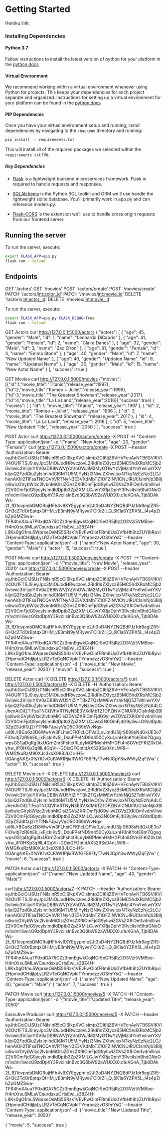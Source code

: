 # Getting Started

Heroku link:

### Installing Dependencies

#### Python 3.7

Follow instructions to install the latest version of python for your platform in the [python docs](https://docs.python.org/3/using/unix.html#getting-and-installing-the-latest-version-of-python)

#### Virtual Environment

We recommend working within a virtual environment whenever using Python for projects. This keeps your dependencies for each project separate and organized. Instructions for setting up a virtual environment for your platform can be found in the [python docs](https://packaging.python.org/guides/installing-using-pip-and-virtual-environments/)

#### PIP Dependencies

Once you have your virtual environment setup and running, install dependencies by navigating to the `/backend` directory and running:

```bash
pip install -r requirements.txt
```

This will install all of the required packages we selected within the `requirements.txt` file.

##### Key Dependencies

- [Flask](http://flask.pocoo.org/)  is a lightweight backend microservices framework. Flask is required to handle requests and responses.

- [SQLAlchemy](https://www.sqlalchemy.org/) is the Python SQL toolkit and ORM we'll use handle the lightweight sqlite database. You'll primarily work in app.py and can reference models.py. 

- [Flask-CORS](https://flask-cors.readthedocs.io/en/latest/#) is the extension we'll use to handle cross origin requests from our frontend server.

## Running the server
To run the server, execute:

```bash
export FLASK_APP=app.py
flask run --reload
```

## Endpoints
GET '/actors'
GET '/movies'
POST '/actors/create'
POST '/movies/create'
PATCH '/actors/<int:actor_id>'
PATCH '/movies/<int:movie_id>'
DELETE '/actors/<int:actor_id>'
DELETE '/movies/<int:movie_id>'


To run the server, execute:

```bash
export FLASK_APP=app.py FLASK_DEBUG=True
flask run --reload
```

GET Actors
curl http://127.0.0.1:5000/actors
{
  "actors": [
    {
      "age": 45, 
      "gender": "Male", 
      "id": 1, 
      "name": "Leonardo DiCaprio"
    }, 
    {
      "age": 41, 
      "gender": "Female", 
      "id": 2, 
      "name": "Claire Danes"
    }, 
    {
      "age": 32, 
      "gender": "Male", 
      "id": 3, 
      "name": "Zac Efron"
    }, 
    {
      "age": 31, 
      "gender": "Female", 
      "id": 4, 
      "name": "Emma Stone"
    }, 
    {
      "age": 40, 
      "gender": "Male", 
      "id": 7, 
      "name": "New Updated Name"
    }, 
    {
      "age": 40, 
      "gender": "Updated Name", 
      "id": 9, 
      "name": "Updated Name"
    }, 
    {
      "age": 30, 
      "gender": "Male", 
      "id": 15, 
      "name": "New Actor Name"
    }
  ], 
  "success": true
}

GET Movies
curl http://127.0.0.1:5000/movies
{"movies":[{"id":1,"movie_title":"Titanic","release_year":1997},{"id":2,"movie_title":"Romeo + Juliet","release_year":1996},{"id":3,"movie_title":"The Greatest Showman","release_year":2017},{"id":4,"movie_title":"La La Land","release_year":2016}],"success":true}
{
  "movies": [
    {
      "id": 1, 
      "movie_title": "Titanic", 
      "release_year": 1997
    }, 
    {
      "id": 2, 
      "movie_title": "Romeo + Juliet", 
      "release_year": 1996
    }, 
    {
      "id": 3, 
      "movie_title": "The Greatest Showman", 
      "release_year": 2017
    }, 
    {
      "id": 4, 
      "movie_title": "La La Land", 
      "release_year": 2016
    }, 
    {
      "id": 5, 
      "movie_title": "New Updated Title", 
      "release_year": 2050
    }
  ], 
  "success": true
} 


POST Actor 
curl http://127.0.0.1:5000/actors/create -X POST -H "Content-Type: application/json" -d '{"name": "New Actor", "age": 20, "gender": "Female"}'
curl http://127.0.0.1:5000/actors/create -X POST --header 'Authorization: Bearer eyJhbGciOiJSUzI1NiIsInR5cCI6IkpXVCIsImtpZCI6IjZ6VHVFcnAyNTB6SVlKVlV4OU1FTSJ9.eyJpc3MiOiJodHRwczovL2Rldi1nZXIyczB5MC5hdXRoMC5jb20vIiwic3ViIjoiYXV0aDB8NWVjYzVhOWJiM2MyOTIwYzVjMzI4YmYwIiwiYXVkIjoiQ2FzdGluZyIsImlhdCI6MTU5MjYyNzI3NiwiZXhwIjoxNTkyNzEzNjc2LCJhenAiOiI2TlFsaTNCQVhVRTNyN3E3VXdMbTZ1OFZiNVlCNUlRUCIsInNjb3BlIjoiIiwicGVybWlzc2lvbnMiOlsiZGVsZXRlOmFjdG9yIiwiZGVsZXRlOm1vdmllIiwiZ2V0OmFjdG9ycyIsImdldDptb3ZpZXMiLCJwYXRjaDphY3RvciIsInBhdGNoOm1vdmllIiwicG9zdDphY3RvciIsInBvc3Q6bW92aWUiXX0.c1uKGnA_Tjb8DAkWs-2f_fD1ovpmbDMORujHFh4v9XYEgypmIe2Jt3oD4NYZNQBdPJz1dr9egIZR5-GH3cZTdOrEptqxQfHM_vE3mN9yMRywnTCl0rZiI_Q_6K1a6YZPX5L_l4s4pZibZpGMZSwa-TFR4hnX4uu7P0xdGA75CZz3mnEgwkCojNCr5eGR5jRz2O3Vzi5VM5be-H4mXrsu5MLaVCsurdsxuOHsEwI_s38Z4H-L9Kx0gO1mu5WprxeOsMS5SRzk1VEvFwOiofFRm8UxGVfbHh9tzZUYlbRpviZHpmodCHdjIpLyLRZvTeCqNCVpkiTYmroezzvOSfmYsQ' --header 'Content-Type: application/json' -d '{"name":"New Actor Name", "age": 30, "gender": "Male"}'
{
  "actor": 15, 
  "success": true
}

POST Movie
curl http://127.0.0.1:5000/movies/create -X POST -H "Content-Type: application/json" -d '{"movie_title": "New Movie", "release_year": 2021}'
curl http://127.0.0.1:5000/movies/create -X POST --header 'Authorization: Bearer eyJhbGciOiJSUzI1NiIsInR5cCI6IkpXVCIsImtpZCI6IjZ6VHVFcnAyNTB6SVlKVlV4OU1FTSJ9.eyJpc3MiOiJodHRwczovL2Rldi1nZXIyczB5MC5hdXRoMC5jb20vIiwic3ViIjoiYXV0aDB8NWVjYzVhOWJiM2MyOTIwYzVjMzI4YmYwIiwiYXVkIjoiQ2FzdGluZyIsImlhdCI6MTU5MjYyNzI3NiwiZXhwIjoxNTkyNzEzNjc2LCJhenAiOiI2TlFsaTNCQVhVRTNyN3E3VXdMbTZ1OFZiNVlCNUlRUCIsInNjb3BlIjoiIiwicGVybWlzc2lvbnMiOlsiZGVsZXRlOmFjdG9yIiwiZGVsZXRlOm1vdmllIiwiZ2V0OmFjdG9ycyIsImdldDptb3ZpZXMiLCJwYXRjaDphY3RvciIsInBhdGNoOm1vdmllIiwicG9zdDphY3RvciIsInBvc3Q6bW92aWUiXX0.c1uKGnA_Tjb8DAkWs-2f_fD1ovpmbDMORujHFh4v9XYEgypmIe2Jt3oD4NYZNQBdPJz1dr9egIZR5-GH3cZTdOrEptqxQfHM_vE3mN9yMRywnTCl0rZiI_Q_6K1a6YZPX5L_l4s4pZibZpGMZSwa-TFR4hnX4uu7P0xdGA75CZz3mnEgwkCojNCr5eGR5jRz2O3Vzi5VM5be-H4mXrsu5MLaVCsurdsxuOHsEwI_s38Z4H-L9Kx0gO1mu5WprxeOsMS5SRzk1VEvFwOiofFRm8UxGVfbHh9tzZUYlbRpviZHpmodCHdjIpLyLRZvTeCqNCVpkiTYmroezzvOSfmYsQ' --header 'Content-Type: application/json' -d '{"movie_title":"New Movie", "release_year": 2020}'
{
  "movie": 6, 
  "success": true
}


DELETE Actor
curl -X DELETE http://127.0.0.1:5000/actors/5
curl http://127.0.0.1:5000/actors/10 -X DELETE -H 'Authorization: Bearer eyJhbGciOiJSUzI1NiIsInR5cCI6IkpXVCIsImtpZCI6IjZ6VHVFcnAyNTB6SVlKVlV4OU1FTSJ9.eyJpc3MiOiJodHRwczovL2Rldi1nZXIyczB5MC5hdXRoMC5jb20vIiwic3ViIjoiYXV0aDB8NWU5YjZlYTBkZTQzMWEwYzhkNjQ5ZTdhIiwiYXVkIjoiQ2FzdGluZyIsImlhdCI6MTU5MjYyNzIwOCwiZXhwIjoxNTkyNzEzNjA4LCJhenAiOiI2TlFsaTNCQVhVRTNyN3E3VXdMbTZ1OFZiNVlCNUlRUCIsInNjb3BlIjoiIiwicGVybWlzc2lvbnMiOlsiZGVsZXRlOmFjdG9yIiwiZGVsZXRlOm1vdmllIiwiZ2V0OmFjdG9ycyIsImdldDptb3ZpZXMiLCJwb3N0OmFjdG9yIiwicG9zdDptb3ZpZSJdfQ.j2rYTfNkFJpJyVqO5C069bWvNqx-ud9IJrBGu6z2D8WwVw3FLheiOFKFcLOFVa0_sUmdUSljrS698sNdGxUE3o7FiOwitj7zR8hEk_ixFjckIKv5I_DxuPPefND9n450CyXuLxhHBnKYotE8m7QgxgwpsGS1jaDgRg3txUGrnZm3PshctRLdyMGPMehHMHGFt4n8GVnEFKIZ0kOAyhw_iPOHKp3q9lL4GqVl--GDixGFObtldAX529Ss04nLWRl--WMGfkuRzM90XJc3xsX98BJLOc-H5-0OAngNKEx0fsYK1vCuPAW1PjiaRWfGF89FIyT7wNJCpYSwWWylZqFjVw' 
{
  "actor": 10, 
  "success": true
}


DELETE Movie
curl -X DELETE http://127.0.0.1:5000/movies/5
curl http://127.0.0.1:5000/actors/6 -X DELETE -H 'Authorization: Bearer eyJhbGciOiJSUzI1NiIsInR5cCI6IkpXVCIsImtpZCI6IjZ6VHVFcnAyNTB6SVlKVlV4OU1FTSJ9.eyJpc3MiOiJodHRwczovL2Rldi1nZXIyczB5MC5hdXRoMC5jb20vIiwic3ViIjoiYXV0aDB8NWU5YjZlYTBkZTQzMWEwYzhkNjQ5ZTdhIiwiYXVkIjoiQ2FzdGluZyIsImlhdCI6MTU5MjYyNzIwOCwiZXhwIjoxNTkyNzEzNjA4LCJhenAiOiI2TlFsaTNCQVhVRTNyN3E3VXdMbTZ1OFZiNVlCNUlRUCIsInNjb3BlIjoiIiwicGVybWlzc2lvbnMiOlsiZGVsZXRlOmFjdG9yIiwiZGVsZXRlOm1vdmllIiwiZ2V0OmFjdG9ycyIsImdldDptb3ZpZXMiLCJwb3N0OmFjdG9yIiwicG9zdDptb3ZpZSJdfQ.j2rYTfNkFJpJyVqO5C069bWvNqx-ud9IJrBGu6z2D8WwVw3FLheiOFKFcLOFVa0_sUmdUSljrS698sNdGxUE3o7FiOwitj7zR8hEk_ixFjckIKv5I_DxuPPefND9n450CyXuLxhHBnKYotE8m7QgxgwpsGS1jaDgRg3txUGrnZm3PshctRLdyMGPMehHMHGFt4n8GVnEFKIZ0kOAyhw_iPOHKp3q9lL4GqVl--GDixGFObtldAX529Ss04nLWRl--WMGfkuRzM90XJc3xsX98BJLOc-H5-0OAngNKEx0fsYK1vCuPAW1PjiaRWfGF89FIyT7wNJCpYSwWWylZqFjVw'
{
  "movie": 6, 
  "success": true
}


PATCH Actor
curl http://127.0.0.1:5000/actors/ -X PATCH -H "Content-Type: application/json" -d '{"name":"New Updated Name", "age": 40, "gender": "Male"}'

curl http://127.0.0.1:5000/actors/7 -X PATCH --header 'Authorization: Bearer eyJhbGciOiJSUzI1NiIsInR5cCI6IkpXVCIsImtpZCI6IjZ6VHVFcnAyNTB6SVlKVlV4OU1FTSJ9.eyJpc3MiOiJodHRwczovL2Rldi1nZXIyczB5MC5hdXRoMC5jb20vIiwic3ViIjoiYXV0aDB8NWVjYzVhOWJiM2MyOTIwYzVjMzI4YmYwIiwiYXVkIjoiQ2FzdGluZyIsImlhdCI6MTU5MjYyNzI3NiwiZXhwIjoxNTkyNzEzNjc2LCJhenAiOiI2TlFsaTNCQVhVRTNyN3E3VXdMbTZ1OFZiNVlCNUlRUCIsInNjb3BlIjoiIiwicGVybWlzc2lvbnMiOlsiZGVsZXRlOmFjdG9yIiwiZGVsZXRlOm1vdmllIiwiZ2V0OmFjdG9ycyIsImdldDptb3ZpZXMiLCJwYXRjaDphY3RvciIsInBhdGNoOm1vdmllIiwicG9zdDphY3RvciIsInBvc3Q6bW92aWUiXX0.c1uKGnA_Tjb8DAkWs-2f_fD1ovpmbDMORujHFh4v9XYEgypmIe2Jt3oD4NYZNQBdPJz1dr9egIZR5-GH3cZTdOrEptqxQfHM_vE3mN9yMRywnTCl0rZiI_Q_6K1a6YZPX5L_l4s4pZibZpGMZSwa-TFR4hnX4uu7P0xdGA75CZz3mnEgwkCojNCr5eGR5jRz2O3Vzi5VM5be-H4mXrsu5MLaVCsurdsxuOHsEwI_s38Z4H-L9Kx0gO1mu5WprxeOsMS5SRzk1VEvFwOiofFRm8UxGVfbHh9tzZUYlbRpviZHpmodCHdjIpLyLRZvTeCqNCVpkiTYmroezzvOSfmYsQ' --header 'Content-Type: application/json' -d '{"name":"New Updated Name", "age": 40, "gender": "Male"}'
{
  "actor": 7, 
  "success": true
}

PATCH Movie
curl http://127.0.0.1:5000/movies/5 -X PATCH -H "Content-Type: application/json" -d '{"movie_title":"Updated Title", "release_year": 2050}'

Executive Producer
curl http://127.0.0.1:5000/movies/5 -X PATCH --header 'Authorization: Bearer eyJhbGciOiJSUzI1NiIsInR5cCI6IkpXVCIsImtpZCI6IjZ6VHVFcnAyNTB6SVlKVlV4OU1FTSJ9.eyJpc3MiOiJodHRwczovL2Rldi1nZXIyczB5MC5hdXRoMC5jb20vIiwic3ViIjoiYXV0aDB8NWVjYzVhOWJiM2MyOTIwYzVjMzI4YmYwIiwiYXVkIjoiQ2FzdGluZyIsImlhdCI6MTU5MjYyNzI3NiwiZXhwIjoxNTkyNzEzNjc2LCJhenAiOiI2TlFsaTNCQVhVRTNyN3E3VXdMbTZ1OFZiNVlCNUlRUCIsInNjb3BlIjoiIiwicGVybWlzc2lvbnMiOlsiZGVsZXRlOmFjdG9yIiwiZGVsZXRlOm1vdmllIiwiZ2V0OmFjdG9ycyIsImdldDptb3ZpZXMiLCJwYXRjaDphY3RvciIsInBhdGNoOm1vdmllIiwicG9zdDphY3RvciIsInBvc3Q6bW92aWUiXX0.c1uKGnA_Tjb8DAkWs-2f_fD1ovpmbDMORujHFh4v9XYEgypmIe2Jt3oD4NYZNQBdPJz1dr9egIZR5-GH3cZTdOrEptqxQfHM_vE3mN9yMRywnTCl0rZiI_Q_6K1a6YZPX5L_l4s4pZibZpGMZSwa-TFR4hnX4uu7P0xdGA75CZz3mnEgwkCojNCr5eGR5jRz2O3Vzi5VM5be-H4mXrsu5MLaVCsurdsxuOHsEwI_s38Z4H-L9Kx0gO1mu5WprxeOsMS5SRzk1VEvFwOiofFRm8UxGVfbHh9tzZUYlbRpviZHpmodCHdjIpLyLRZvTeCqNCVpkiTYmroezzvOSfmYsQ' --header 'Content-Type: application/json' -d '{"movie_title":"New Updated Title", "release_year": 2050}'

{
  "movie": 5, 
  "success": true
}